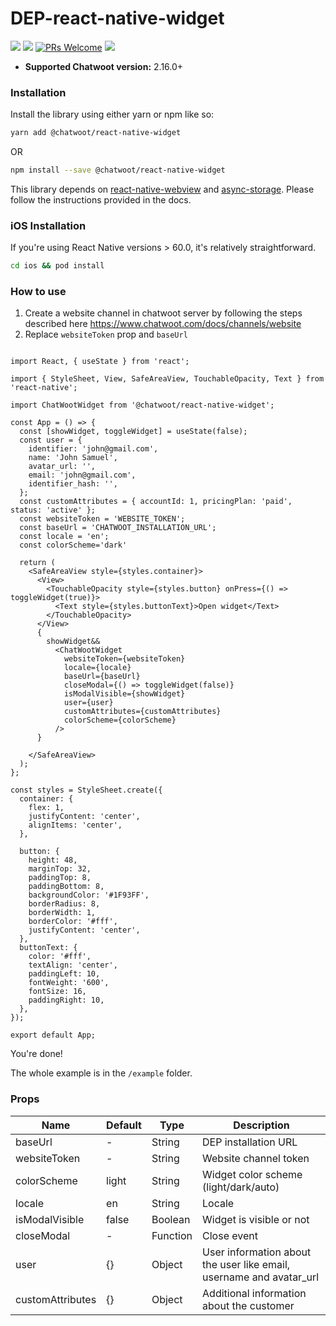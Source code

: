 <h1>
DEP-react-native-widget
</h1>

![](https://img.shields.io/npm/v/@chatwoot/react-native-widget?style=flat)
![](https://img.shields.io/npm/dt/@chatwoot/react-native-widget.svg)
[![PRs Welcome](https://img.shields.io/badge/PRs-welcome-brightgreen.svg)](http://makeapullrequest.com)
![](https://img.shields.io/npm/l/@chatwoot/@chatwoot/react-native-widget)

- **Supported Chatwoot version:** 2.16.0+


### Installation

Install the library using either yarn or npm like so:

```sh
yarn add @chatwoot/react-native-widget
```

OR

```sh
npm install --save @chatwoot/react-native-widget
```

This library depends on [react-native-webview](https://www.npmjs.com/package/react-native-webview) and [async-storage](https://github.com/react-native-async-storage/async-storage). Please follow the instructions provided in the docs.

### iOS Installation

If you're using React Native versions > 60.0, it's relatively straightforward.

```sh
cd ios && pod install
```

### How to use

1. Create a website channel in chatwoot server by following the steps described here https://www.chatwoot.com/docs/channels/website
2. Replace `websiteToken` prop and `baseUrl`

```

import React, { useState } from 'react';

import { StyleSheet, View, SafeAreaView, TouchableOpacity, Text } from 'react-native';

import ChatWootWidget from '@chatwoot/react-native-widget';

const App = () => {
  const [showWidget, toggleWidget] = useState(false);
  const user = {
    identifier: 'john@gmail.com',
    name: 'John Samuel',
    avatar_url: '',
    email: 'john@gmail.com',
    identifier_hash: '',
  };
  const customAttributes = { accountId: 1, pricingPlan: 'paid', status: 'active' };
  const websiteToken = 'WEBSITE_TOKEN';
  const baseUrl = 'CHATWOOT_INSTALLATION_URL';
  const locale = 'en';
  const colorScheme='dark'

  return (
    <SafeAreaView style={styles.container}>
      <View>
        <TouchableOpacity style={styles.button} onPress={() => toggleWidget(true)}>
          <Text style={styles.buttonText}>Open widget</Text>
        </TouchableOpacity>
      </View>
      {
        showWidget&&
          <ChatWootWidget
            websiteToken={websiteToken}
            locale={locale}
            baseUrl={baseUrl}
            closeModal={() => toggleWidget(false)}
            isModalVisible={showWidget}
            user={user}
            customAttributes={customAttributes}
            colorScheme={colorScheme}
          />
      }

    </SafeAreaView>
  );
};

const styles = StyleSheet.create({
  container: {
    flex: 1,
    justifyContent: 'center',
    alignItems: 'center',
  },

  button: {
    height: 48,
    marginTop: 32,
    paddingTop: 8,
    paddingBottom: 8,
    backgroundColor: '#1F93FF',
    borderRadius: 8,
    borderWidth: 1,
    borderColor: '#fff',
    justifyContent: 'center',
  },
  buttonText: {
    color: '#fff',
    textAlign: 'center',
    paddingLeft: 10,
    fontWeight: '600',
    fontSize: 16,
    paddingRight: 10,
  },
});

export default App;

```

You're done!

The whole example is in the `/example` folder.

### Props

<table class="table">
<thead><tr>
  <th>Name</th><th>Default</th><th>Type</th><th>Description</th>
</tr></thead>
<tbody>
  <tr>
    <td>baseUrl</td>
    <td> - </td>
    <td> String </td>
    <td>DEP installation URL</td>
  </tr>
 <tr>
    <td>websiteToken</td>
    <td> - </td>
    <td> String </td>
    <td>Website channel token</td>
  </tr>
  <tr>
    <td>colorScheme</td>
    <td> light </td>
    <td> String </td>
    <td>Widget color scheme (light/dark/auto)</td>
  </tr>
   <tr>
    <td>locale</td>
    <td> en </td>
    <td> String </td>
    <td>Locale</td>
  </tr>
  <tr>
    <td>isModalVisible</td>
    <td> false </td>
    <td> Boolean </td>
    <td>Widget is visible or not</td>
  </tr>
    <tr>
    <td>closeModal</td>
    <td> - </td>
    <td> Function </td>
    <td>Close event</td>
  </tr>
  <tr>
	  <td>user</td>
    <td> {} </td>
    <td> Object </td>
    <td>User information about the user like email, username and avatar_url</td>
  </tr>
  <tr>
   <td>customAttributes</td>
    <td> {} </td>
    <td> Object </td>
    <td>Additional information about the customer</td>
  </tr>
 </tbody>
</table>

